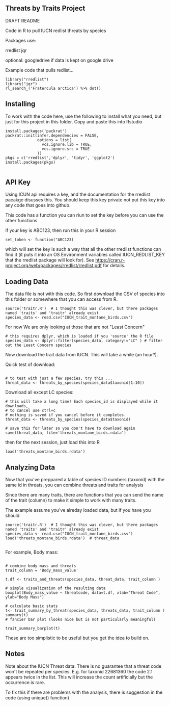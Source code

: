 Threats by Traits Project
----

DRAFT README

Code in R to pull IUCN redlist threats by species


Packages use: 

rredlist
jqr

optional: googledrive if data is kept on google drive

Example code that pulls redlist... 

```
library("rredlist")
library("jqr")
rl_search_('Fratercula arctica') %>% dot()

```

Installing
---

To work with the code here, use the following to install what you need, but just for this project in this folder.  Copy and paste this into Rstudio

```
install.packages('packrat')
packrat::init(infer.dependencies = FALSE,
              options = list(
                vcs.ignore.lib = TRUE,
                vcs.ignore.src = TRUE
              ))
pkgs = c('rredlist','dplyr', 'tidyr', 'ggplot2')
install.packages(pkgs)


```

API Key
---


Using ICUN api requires a key, and the documentation for the rredlist pacakge disusses this.   You should keep this key private not put this key into any code that goes into github.   

This code has a function you can riun to set the key before you can use the other functions

If your key is ABC123, then run this in your R session

```
set_token <- function("ABC123) 
```

which will set the key is such a way that all the other rredlist functions can find it (it puts it into an OS Environment variables called IUCN_REDLIST_KEY that the rredlist package will look for).   See https://cran.r-project.org/web/packages/rredlist/rredlist.pdf for details.  

Loading Data
---


The data file is not with this code. So first download the CSV of species into this folder or somewhere that you can access from R.   

```
source('traitr.R')  # I thought this was clever, but there packages named 'traits' and 'traitr' already exist
species_data <- read.csv("IUCN_trait_montane_birds.csv")
```

For now We are only looking at those that are not "Least Concern"

```
# this requires dplyr, which is loaded if you 'source' the R file 
species_data <- dplyr::filter(species_data, category!="LC" ) # filter out the Least Concern species
```


Now download the trait data from IUCN. This will take a while (an hour?).  

Quick test of download: 
```

# to test with just a few species, try this ... 
threat_data <- threats_by_species(species_data$taxonid[1:10]) 
```

Download all except LC species: 

```
# this will take a long time! Each species_id is displayed while it downloads, 
# to cancel use ctrl+c
# nothing is saved if you cancel before it completes. 
threat_data <- threats_by_species(species_data$taxonid) 

# save this for later so you don't have to download again
save(threat_data, file='threats_montane_birds.rdata')
```

then for the next session, just load this into R

```
load('threats_montane_birds.rdata')
```

Analyzing Data
---

Now that you've preppared a table of species ID numbers (taxonid) with the same id in threats, you can combine threats and traits for analysis

Since there are many traits, there are functions that you can send the name of the trait (column) to make it simple to work with many traits. 

The example assume you've alreday loaded data, but if you have you should

```
source('traitr.R')  # I thought this was clever, but there packages named 'traits' and 'traitr' already exist
species_data <- read.csv("IUCN_trait_montane_birds.csv")
load('threats_montane_birds.rdata')  # threat_data


```

For example, Body mass: 

```

# combine body mass and threats
trait_column = 'Body_mass_value'

t.df <- traits_and_threats(species_data, threat_data, trait_column )

# simple visualization of the resulting data
boxplot(Body_mass_value ~ threatcode, data=t.df, xlab="Threat Code", ylab="Body Mass")

# calculate basic stats 
t<- trait_summary_by_threat(species_data, threats_data, trait_column )
summary(t)
# fancier bar plot (looks nice but is not particularly meaningful)

trait_summary_barplot(t)

```    

These are too simplistic to be useful but you get the idea to build on. 

Notes
---

Note about the IUCN Threat data:   There is no guarantee that a threat code won't be repeated per species.  E.g. for taxonid 22681360 the code 2.1 appears twice in the list.   This will increase the count artificially but the occurrence is rare.  

To fix this if there are problems with the analysis, there is suggestion in the code (using unique() function) 
